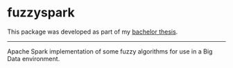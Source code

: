# fuzzyspark

This package was developed as part of my [bachelor thesis](https://github.com/antcc/tfg).

------------

Apache Spark implementation of some fuzzy algorithms for use in a Big Data environment.
